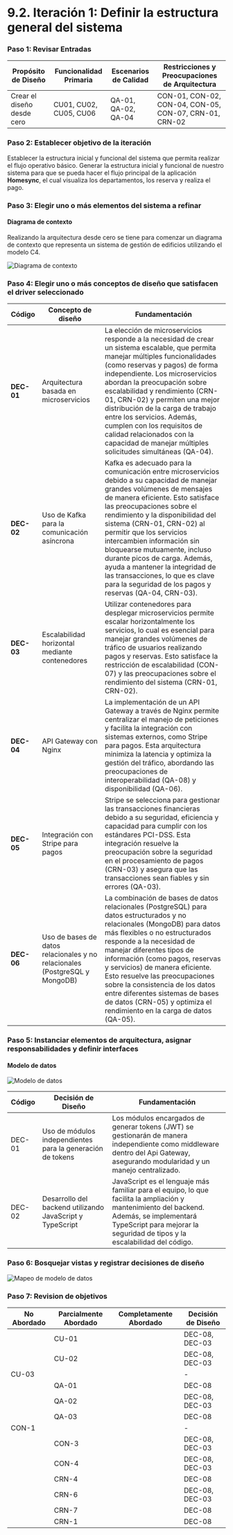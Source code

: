 # 9.2. Iteración 1: Definir la estructura general del sistema

### Paso 1: Revisar Entradas

| **Propósito de Diseño**     | **Funcionalidad Primaria**     | **Escenarios de Calidad**       | **Restricciones y Preocupaciones de Arquitectura**      |
|-----------------------------|--------------------------------|---------------------------------|-------------------------------------------------------|
| Crear el diseño desde cero  | CU01, CU02, CU05, CU06      | QA-01, QA-02, QA-04          | CON-01, CON-02, CON-04, CON-05, CON-07, CRN-01, CRN-02 |

### Paso 2: Establecer objetivo de la iteración

Establecer la estructura inicial y funcional del sistema que permita realizar el flujo operativo básico. Generar la estructura inicial y funcional de nuestro sistema para que se pueda hacer el flujo principal de la aplicación **Homesync**, el cual visualiza los departamentos, los reserva y realiza el pago.

### Paso 3: Elegir uno o más elementos del sistema a refinar

#### Diagrama de contexto

Realizando la arquitectura desde cero se tiene para comenzar un diagrama de contexto que representa un sistema de gestión de edificios utilizando el modelo C4.

![Diagrama de contexto](contexto.png)

### Paso 4: Elegir uno o más conceptos de diseño que satisfacen el driver seleccionado

| Código  | Concepto de diseño                               | Fundamentación                                                                                                                                                                         |
|---------|--------------------------------------------------|----------------------------------------------------------------------------------------------------------------------------------------------------------------------------------------|
| **DEC-01**  | Arquitectura basada en microservicios           | La elección de microservicios responde a la necesidad de crear un sistema escalable, que permita manejar múltiples funcionalidades (como reservas y pagos) de forma independiente. Los microservicios abordan la preocupación sobre escalabilidad y rendimiento (CRN-01, CRN-02) y permiten una mejor distribución de la carga de trabajo entre los servicios. Además, cumplen con los requisitos de calidad relacionados con la capacidad de manejar múltiples solicitudes simultáneas (QA-04). |
| **DEC-02**  | Uso de Kafka para la comunicación asíncrona     | Kafka es adecuado para la comunicación entre microservicios debido a su capacidad de manejar grandes volúmenes de mensajes de manera eficiente. Esto satisface las preocupaciones sobre el rendimiento y la disponibilidad del sistema (CRN-01, CRN-02) al permitir que los servicios intercambien información sin bloquearse mutuamente, incluso durante picos de carga. Además, ayuda a mantener la integridad de las transacciones, lo que es clave para la seguridad de los pagos y reservas (QA-04, CRN-03).  |
| **DEC-03**  | Escalabilidad horizontal mediante contenedores  | Utilizar contenedores para desplegar microservicios permite escalar horizontalmente los servicios, lo cual es esencial para manejar grandes volúmenes de tráfico de usuarios realizando pagos y reservas. Esto satisface la restricción de escalabilidad (CON-07) y las preocupaciones sobre el rendimiento del sistema (CRN-01, CRN-02).                                                        |
| **DEC-04**  | API Gateway con Nginx                           | La implementación de un API Gateway a través de Nginx permite centralizar el manejo de peticiones y facilita la integración con sistemas externos, como Stripe para pagos. Esta arquitectura minimiza la latencia y optimiza la gestión del tráfico, abordando las preocupaciones de interoperabilidad (QA-08) y disponibilidad (QA-06).                                                           |
| **DEC-05**  | Integración con Stripe para pagos               | Stripe se selecciona para gestionar las transacciones financieras debido a su seguridad, eficiencia y capacidad para cumplir con los estándares PCI-DSS. Esta integración resuelve la preocupación sobre la seguridad en el procesamiento de pagos (CRN-03) y asegura que las transacciones sean fiables y sin errores (QA-03).                                                                                                                                     |
| **DEC-06**  | Uso de bases de datos relacionales y no relacionales (PostgreSQL y MongoDB) | La combinación de bases de datos relacionales (PostgreSQL) para datos estructurados y no relacionales (MongoDB) para datos más flexibles o no estructurados responde a la necesidad de manejar diferentes tipos de información (como pagos, reservas y servicios) de manera eficiente. Esto resuelve las preocupaciones sobre la consistencia de los datos entre diferentes sistemas de bases de datos (CRN-05) y optimiza el rendimiento en la carga de datos (QA-05).    |



### Paso 5: Instanciar elementos de arquitectura, asignar responsabilidades y definir interfaces

#### Modelo de datos
![Modelo de datos](<datos.jpg>)


| **Código** | **Decisión de Diseño**                                           | **Fundamentación**                                                                                                                           |
|------------|------------------------------------------------------------------|-----------------------------------------------------------------------------------------------------------------------------------------------|
| DEC-01     | Uso de módulos independientes para la generación de tokens      | Los módulos encargados de generar tokens (JWT) se gestionarán de manera independiente como middleware dentro del Api Gateway, asegurando modularidad y un manejo centralizado. |
| DEC-02     | Desarrollo del backend utilizando JavaScript y TypeScript        | JavaScript es el lenguaje más familiar para el equipo, lo que facilita la ampliación y mantenimiento del backend. Además, se implementará TypeScript para mejorar la seguridad de tipos y la escalabilidad del código. |


### Paso 6: Bosquejar vistas y registrar decisiones de diseño

![Mapeo de modelo de datos](modelo_elementos.png)

### Paso 7: Revision de objetivos

| **No Abordado** | **Parcialmente Abordado** | **Completamente Abordado** | **Decisión de Diseño**  |
|------------------|---------------------------|----------------------------|-------------------------|
|                  | CU-01                     |                            | DEC-08, DEC-03          |
|                  | CU-02                     |                            | DEC-08, DEC-03          |
| CU-03            |                           |                            | -                       |
|                  | QA-01                     |                            | DEC-08                  |
|                  | QA-02                     |                            | DEC-08, DEC-03          |
|                  | QA-03                     |                            | DEC-08                  |
| CON-1            |                           |                            | -                       |
|                  | CON-3                     |                            | DEC-08, DEC-03          |
|                  | CON-4                     |                            | DEC-08, DEC-03          |
|                  | CRN-4                     |                            | DEC-08                  |
|                  | CRN-6                     |                            | DEC-08, DEC-03          |
|                  | CRN-7                     |                            | DEC-08                  |
|                  | CRN-1                     |                            | DEC-08                  |
